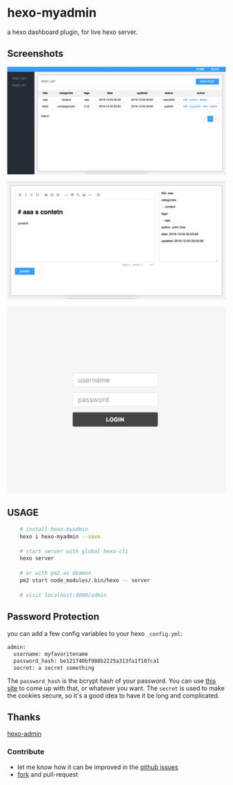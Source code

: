 # hexo-myadmin

a hexo dashboard plugin, for live hexo server.


## Screenshots

![posts view](doc/post.jpeg?raw=true)

![editor view](doc/edit.jpeg?raw=true)

![login view](doc/login.jpeg?raw=true)


## USAGE

```bash
    # install hexo-myadmin
    hexo i hexo-myadmin --save

    # start server with global hexo-cli
    hexo server

    # or with pm2 as deamon
    pm2 start node_modules/.bin/hexo -- server

    # visit localhost:4000/admin

```

## Password Protection

you can add a few config variables to your hexo `_config.yml`:

```
admin:
  username: myfavoritename
  password_hash: be121740bf988b2225a313fa1f107ca1
  secret: a secret something
```

The `password_hash` is the bcrypt hash of your password. You can use [this
site](https://www.bcrypt-generator.com/) to come up with that, or whatever you
want. The `secret` is used to make the cookies secure, so it's a good idea to
have it be long and complicated.

## Thanks

[hexo-admin](https://www.npmjs.com/hexo-admin)

### Contribute
- let me know how it can be improved in the [github issues](https://github.com/thesadabc/hexo-myadmin/issues)
- [fork](https://github.com/thesadabc/hexo-myadmin) and pull-request
